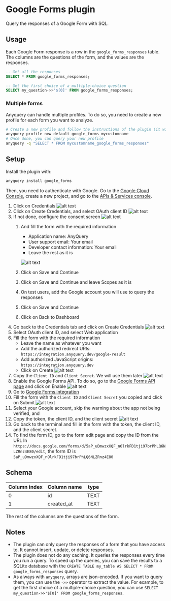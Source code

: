 # Google Forms plugin

Query the responses of a Google Form with SQL.

## Usage

Each Google Form response is a row in the `google_forms_responses` table. The columns are the questions of the form, and the values are the responses.

```sql
-- Get all the responses
SELECT * FROM google_forms_responses;

-- Get the first choice of a multiple-choice question
SELECT my_question->>'$[0]' FROM google_forms_responses;
```

### Multiple forms

Anyquery can handle multiple profiles. To do so, you need to create a new profile for each form you want to analyze.

```bash
# Create a new profile and follow the instructions of the plugin (it will ask for the token, the client ID, the client secret, and the form ID)
anyquery profile new default google_forms mycustomname
# Once done, you can query your new profile
anyquery -q "SELECT * FROM mycustomname_google_forms_responses"
```

## Setup

Install the plugin with:

```bash
anyquery install google_forms
```

Then, you need to authenticate with Google. Go to the [Google Cloud Console](https://console.cloud.google.com/), create a new project, and go to the [APIs & Services console](https://console.cloud.google.com/apis/dashboard).

1. Click on Credentials
    ![alt text](https://cdn.jsdelivr.net/gh/julien040/anyquery@main/plugins/google_forms/images/identifier.png)
2. Click on Create Credentials, and select OAuth client ID
    ![alt text](https://cdn.jsdelivr.net/gh/julien040/anyquery@main/plugins/google_forms/images/create.png)
3. If not done, configure the consent screen
    ![alt text](https://cdn.jsdelivr.net/gh/julien040/anyquery@main/plugins/google_forms/images/consentScreen.png)
    1. And fill the form with the required information
        - Application name: AnyQuery
        - User support email: Your email
        - Developer contact information: Your email
        - Leave the rest as it is

        ![alt text](https://cdn.jsdelivr.net/gh/julien040/anyquery@main/plugins/google_forms/images/consentFilled.png)
    2. Click on Save and Continue
    3. Click on Save and Continue and leave Scopes as it is
    4. On test users, add the Google account you will use to query the responses
    5. Click on Save and Continue
    6. Click on Back to Dashboard
4. Go back to the Credentials tab and click on Create Credentials
    ![alt text](https://cdn.jsdelivr.net/gh/julien040/anyquery@main/plugins/google_forms/images/createCredentials.png)
5. Select OAuth client ID, and select Web application
6. Fill the form with the required information
    - Leave the name as whatever you want
    - Add the authorized redirect URIs: `https://integration.anyquery.dev/google-result`
    - Add authorized JavaScript origins: `https://integration.anyquery.dev`
    - Click on Create
    ![alt text](https://cdn.jsdelivr.net/gh/julien040/anyquery@main/plugins/google_forms/images/form_oAuth.png)
7. Copy the `Client ID` and `Client Secret`. We will use them later
    ![alt text](https://cdn.jsdelivr.net/gh/julien040/anyquery@main/plugins/google_forms/images/result.png)
8. Enable the Google Forms API. To do so, go to the [Google Forms API page](https://console.cloud.google.com/apis/library/forms.googleapis.com) and click on Enable
    ![alt text](https://cdn.jsdelivr.net/gh/julien040/anyquery@main/plugins/google_forms/images/enableAPI.png)
9. Go to [Google Forms integration](https://integration.anyquery.dev/google-forms)
10. Fill the form with the `Client ID` and `Client Secret` you copied and click on Submit
    ![alt text](https://cdn.jsdelivr.net/gh/julien040/anyquery@main/plugins/google_forms/images/form_integration.png)
11. Select your Google account, skip the warning about the app not being verified, and
12. Copy the token, the client ID, and the client secret
    ![alt text](https://cdn.jsdelivr.net/gh/julien040/anyquery@main/plugins/google_forms/images/token.png)
13. Go back to the terminal and fill in the form with the token, the client ID, and the client secret.
14. To find the form ID, go to the form edit page and copy the ID from the URL
   In `https://docs.google.com/forms/d/5aP_uDmwzxXQF_nOlrkFD1tji97brPhLQ6NLZRnz4E80/edit`, the form ID is `5aP_uDmwzxXQF_nOlrkFD1tji97brPhLQ6NLZRnz4E80`

## Schema

| Column index | Column name | type |
| ------------ | ----------- | ---- |
| 0            | id          | TEXT |
| 1            | created_at  | TEXT |

The rest of the columns are the questions of the form.

## Notes

- The plugin can only query the responses of a form that you have access to. It cannot insert, update, or delete responses.
- The plugin does not do any caching. It queries the responses every time you run a query. To speed up the queries, you can save the results to a SQLite database with the `CREATE TABLE my_table AS SELECT * FROM google_forms_responses` query.
- As always with `anyquery`, arrays are json-encoded. If you want to query them, you can use the `->>` operator to extract the value. For example, to get the first choice of a multiple-choice question, you can use `SELECT my_question->>'$[0]' FROM google_forms_responses`.
